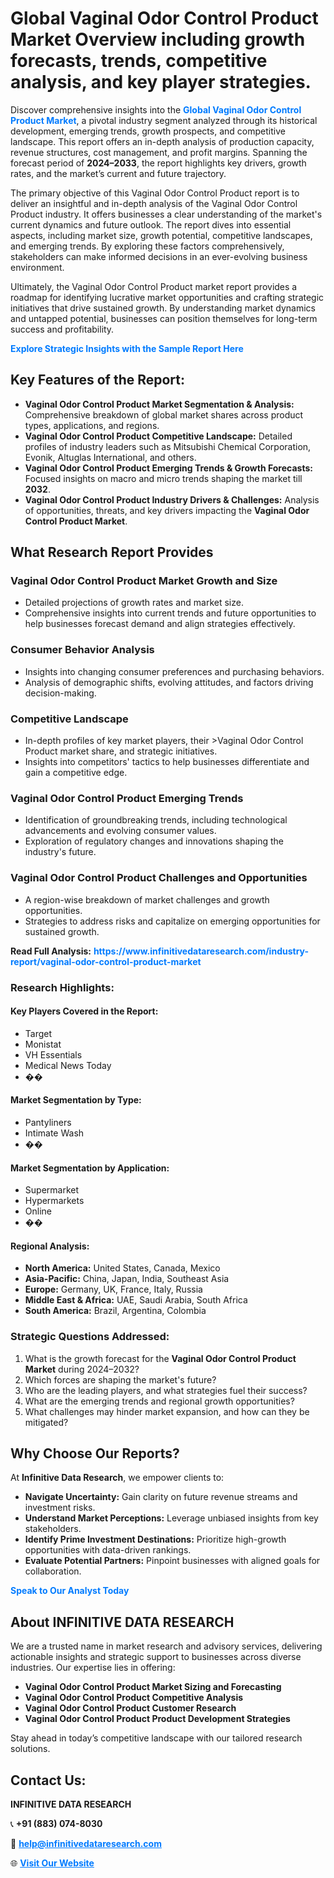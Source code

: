 <h1>Global Vaginal Odor Control Product Market Overview including growth forecasts, trends, competitive analysis, and key player strategies.</h1>
<p>
Discover comprehensive insights into the 
<a href="https://www.infinitivedataresearch.com/industry-report/vaginal-odor-control-product-market" rel="dofollow" style="color: #007BFF; text-decoration: none;"><strong>Global Vaginal Odor Control Product Market</strong></a>, a pivotal industry segment analyzed through its historical development, emerging trends, growth prospects, and competitive landscape. This report offers an in-depth analysis of production capacity, revenue structures, cost management, and profit margins. Spanning the forecast period of <strong>2024–2033</strong>, the report highlights key drivers, growth rates, and the market’s current and future trajectory.
</p>
<p>
The primary objective of this Vaginal Odor Control Product report is to deliver an insightful and in-depth analysis of the Vaginal Odor Control Product industry. It offers businesses a clear understanding of the market's current dynamics and future outlook. The report dives into essential aspects, including market size, growth potential, competitive landscapes, and emerging trends. By exploring these factors comprehensively, stakeholders can make informed decisions in an ever-evolving business environment.
</p>
<p>
Ultimately, the Vaginal Odor Control Product market report provides a roadmap for identifying lucrative market opportunities and crafting strategic initiatives that drive sustained growth. By understanding market dynamics and untapped potential, businesses can position themselves for long-term success and profitability.
</p>
<p>
<a href="https://www.infinitivedataresearch.com/request-sample/reportId=109954" style="color: #007BFF; text-decoration: none;"><strong>Explore Strategic Insights with the Sample Report Here</strong></a>
</p>

<h2>Key Features of the Report:</h2>
<ul>
<li><strong>Vaginal Odor Control Product Market Segmentation & Analysis:</strong> Comprehensive breakdown of global market shares across product types, applications, and regions.</li>
<li><strong>Vaginal Odor Control Product Competitive Landscape:</strong> Detailed profiles of industry leaders such as Mitsubishi Chemical Corporation, Evonik, Altuglas International, and others.</li>
<li><strong>Vaginal Odor Control Product Emerging Trends & Growth Forecasts:</strong> Focused insights on macro and micro trends shaping the market till <strong>2032</strong>.</li>
<li><strong>Vaginal Odor Control Product Industry Drivers & Challenges:</strong> Analysis of opportunities, threats, and key drivers impacting the <strong>Vaginal Odor Control Product Market</strong>.</li>
</ul>

<h2>What Research Report Provides</h2>
<h3>Vaginal Odor Control Product Market Growth and Size</h3>
<ul>
<li>Detailed projections of growth rates and market size.</li>
<li>Comprehensive insights into current trends and future opportunities to help businesses forecast demand and align strategies effectively.</li>
</ul>

<h3>Consumer Behavior Analysis</h3>
<ul>
<li>Insights into changing consumer preferences and purchasing behaviors.</li>
<li>Analysis of demographic shifts, evolving attitudes, and factors driving decision-making.</li>
</ul>

<h3>Competitive Landscape</h3>
<ul>
<li>In-depth profiles of key market players, their >Vaginal Odor Control Product market share, and strategic initiatives.</li>
<li>Insights into competitors' tactics to help businesses differentiate and gain a competitive edge.</li>
</ul>

<h3>Vaginal Odor Control Product Emerging Trends</h3>
<ul>
<li>Identification of groundbreaking trends, including technological advancements and evolving consumer values.</li>
<li>Exploration of regulatory changes and innovations shaping the industry's future.</li>
</ul>

<h3>Vaginal Odor Control Product Challenges and Opportunities</h3>
<ul>
<li>A region-wise breakdown of market challenges and growth opportunities.</li>
<li>Strategies to address risks and capitalize on emerging opportunities for sustained growth.</li>
</ul>
<p><strong>Read Full Analysis:</strong> <a href="https://www.infinitivedataresearch.com/industry-report/vaginal-odor-control-product-market" rel="dofollow" style="color: #007BFF; text-decoration: none;"><strong>https://www.infinitivedataresearch.com/industry-report/vaginal-odor-control-product-market</strong></a></p>
<h3>Research Highlights:</h3>
<h4>Key Players Covered in the Report:</h4>
<ul><li>Target</li><li>Monistat</li><li>VH Essentials</li><li>Medical News Today</li><li>��</li></ul>
<h4>Market Segmentation by Type:</h4>
<ul><li>Pantyliners</li><li>Intimate Wash</li><li>��</li></ul>
<h4>Market Segmentation by Application:</h4>
<ul><li>Supermarket</li><li>Hypermarkets</li><li>Online</li><li>��</li></ul>

<h4>Regional Analysis:</h4>
<ul>
<li><strong>North America:</strong> United States, Canada, Mexico</li>
<li><strong>Asia-Pacific:</strong> China, Japan, India, Southeast Asia</li>
<li><strong>Europe:</strong> Germany, UK, France, Italy, Russia</li>
<li><strong>Middle East & Africa:</strong> UAE, Saudi Arabia, South Africa</li>
<li><strong>South America:</strong> Brazil, Argentina, Colombia</li>
</ul>

<h3>Strategic Questions Addressed:</h3>
<ol>
<li>What is the growth forecast for the <strong>Vaginal Odor Control Product Market</strong> during 2024–2032?</li>
<li>Which forces are shaping the market's future?</li>
<li>Who are the leading players, and what strategies fuel their success?</li>
<li>What are the emerging trends and regional growth opportunities?</li>
<li>What challenges may hinder market expansion, and how can they be mitigated?</li>
</ol>

<h2>Why Choose Our Reports?</h2>
<p>At <strong>Infinitive Data Research</strong>, we empower clients to:</p>
<ul>
<li><strong>Navigate Uncertainty:</strong> Gain clarity on future revenue streams and investment risks.</li>
<li><strong>Understand Market Perceptions:</strong> Leverage unbiased insights from key stakeholders.</li>
<li><strong>Identify Prime Investment Destinations:</strong> Prioritize high-growth opportunities with data-driven rankings.</li>
<li><strong>Evaluate Potential Partners:</strong> Pinpoint businesses with aligned goals for collaboration.</li>
</ul>
<p><a href="https://www.infinitivedataresearch.com/industry-report/vaginal-odor-control-product-market" rel="dofollow" style="color: #007BFF; text-decoration: none;"><strong>Speak to Our Analyst Today</strong></a></p>

<h2>About INFINITIVE DATA RESEARCH</h2>
<p>We are a trusted name in market research and advisory services, delivering actionable insights and strategic support to businesses across diverse industries. Our expertise lies in offering:</p>
<ul>
<li><strong>Vaginal Odor Control Product Market Sizing and Forecasting</strong></li>
<li><strong>Vaginal Odor Control Product Competitive Analysis</strong></li>
<li><strong>Vaginal Odor Control Product Customer Research</strong></li>
<li><strong>Vaginal Odor Control Product Product Development Strategies</strong></li>
</ul>
<p>Stay ahead in today’s competitive landscape with our tailored research solutions.</p>

<h2>Contact Us:</h2>
<p><strong>INFINITIVE DATA RESEARCH</strong></p>
<p>📞 <strong>+91 (883) 074-8030</strong></p>
<p>📧 <strong><a href="mailto:help@infinitivedataresearch.com" style="color: #007BFF;">help@infinitivedataresearch.com</a></strong></p>
<p>🌐 <strong><a href="https://www.infinitivedataresearch.com" rel="dofollow" style="color: #007BFF;">Visit Our Website</a></strong></p>